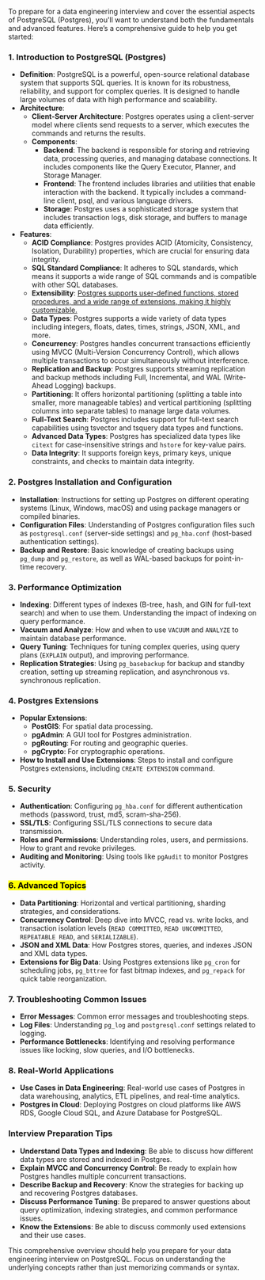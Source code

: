 To prepare for a data engineering interview and cover the essential aspects of PostgreSQL (Postgres), you'll want to understand both the fundamentals and advanced features. Here’s a comprehensive guide to help you get started:

### **1. Introduction to PostgreSQL (Postgres)**

- **Definition**: PostgreSQL is a powerful, open-source relational database system that supports SQL queries. It is known for its robustness, reliability, and support for complex queries. It is designed to handle large volumes of data with high performance and scalability.
- **Architecture**:
  - **Client-Server Architecture**: Postgres operates using a client-server model where clients send requests to a server, which executes the commands and returns the results.
  - **Components**:
    - **Backend**: The backend is responsible for storing and retrieving data, processing queries, and managing database connections. It includes components like the Query Executor, Planner, and Storage Manager.
    - **Frontend**: The frontend includes libraries and utilities that enable interaction with the backend. It typically includes a command-line client, psql, and various language drivers.
    - **Storage**: Postgres uses a sophisticated storage system that includes transaction logs, disk storage, and buffers to manage data efficiently.
- **Features**:
  - **ACID Compliance**: Postgres provides ACID (Atomicity, Consistency, Isolation, Durability) properties, which are crucial for ensuring data integrity.
  - **SQL Standard Compliance**: It adheres to SQL standards, which means it supports a wide range of SQL commands and is compatible with other SQL databases.
  - **Extensibility**: <u>Postgres supports user-defined functions, stored procedures, and a wide range of extensions, making it highly customizable.</u>
  - **Data Types**: Postgres supports a wide variety of data types including integers, floats, dates, times, strings, JSON, XML, and more.
  - **Concurrency**: Postgres handles concurrent transactions efficiently using MVCC (Multi-Version Concurrency Control), which allows multiple transactions to occur simultaneously without interference.
  - **Replication and Backup**: Postgres supports streaming replication and backup methods including Full, Incremental, and WAL (Write-Ahead Logging) backups.
  - **Partitioning**: It offers horizontal partitioning (splitting a table into smaller, more manageable tables) and vertical partitioning (splitting columns into separate tables) to manage large data volumes.
  - **Full-Text Search**: Postgres includes support for full-text search capabilities using tsvector and tsquery data types and functions.
  - **Advanced Data Types**: Postgres has specialized data types like `citext` for case-insensitive strings and `hstore` for key-value pairs.
  - **Data Integrity**: It supports foreign keys, primary keys, unique constraints, and checks to maintain data integrity.

### **2. Postgres Installation and Configuration**

- **Installation**: Instructions for setting up Postgres on different operating systems (Linux, Windows, macOS) and using package managers or compiled binaries.
- **Configuration Files**: Understanding of Postgres configuration files such as `postgresql.conf` (server-side settings) and `pg_hba.conf` (host-based authentication settings).
- **Backup and Restore**: Basic knowledge of creating backups using `pg_dump` and `pg_restore`, as well as WAL-based backups for point-in-time recovery.

### **3. Performance Optimization**

- **Indexing**: Different types of indexes (B-tree, hash, and GIN for full-text search) and when to use them. Understanding the impact of indexing on query performance.
- **Vacuum and Analyze**: How and when to use `VACUUM` and `ANALYZE` to maintain database performance.
- **Query Tuning**: Techniques for tuning complex queries, using query plans (`EXPLAIN` output), and improving performance.
- **Replication Strategies**: Using `pg_basebackup` for backup and standby creation, setting up streaming replication, and asynchronous vs. synchronous replication.

### **4. Postgres Extensions**

- **Popular Extensions**:
  - **PostGIS**: For spatial data processing.
  - **pgAdmin**: A GUI tool for Postgres administration.
  - **pgRouting**: For routing and geographic queries.
  - **pgCrypto**: For cryptographic operations.
- **How to Install and Use Extensions**: Steps to install and configure Postgres extensions, including `CREATE EXTENSION` command.

### **5. Security**

- **Authentication**: Configuring `pg_hba.conf` for different authentication methods (password, trust, md5, scram-sha-256).
- **SSL/TLS**: Configuring SSL/TLS connections to secure data transmission.
- **Roles and Permissions**: Understanding roles, users, and permissions. How to grant and revoke privileges.
- **Auditing and Monitoring**: Using tools like `pgAudit` to monitor Postgres activity.

### **<mark>6. Advanced Topics**

- **Data Partitioning**: Horizontal and vertical partitioning, sharding strategies, and considerations.
- **Concurrency Control**: Deep dive into MVCC, read vs. write locks, and transaction isolation levels (`READ COMMITTED`, `READ UNCOMMITTED`, `REPEATABLE READ`, and `SERIALIZABLE`).
- **JSON and XML Data**: How Postgres stores, queries, and indexes JSON and XML data types.
- **Extensions for Big Data**: Using Postgres extensions like `pg_cron` for scheduling jobs, `pg_bttree` for fast bitmap indexes, and `pg_repack` for quick table reorganization.

### **7. Troubleshooting Common Issues**

- **Error Messages**: Common error messages and troubleshooting steps.
- **Log Files**: Understanding `pg_log` and `postgresql.conf` settings related to logging.
- **Performance Bottlenecks**: Identifying and resolving performance issues like locking, slow queries, and I/O bottlenecks.

### **8. Real-World Applications**

- **Use Cases in Data Engineering**: Real-world use cases of Postgres in data warehousing, analytics, ETL pipelines, and real-time analytics.
- **Postgres in Cloud**: Deploying Postgres on cloud platforms like AWS RDS, Google Cloud SQL, and Azure Database for PostgreSQL.

### **Interview Preparation Tips**

- **Understand Data Types and Indexing**: Be able to discuss how different data types are stored and indexed in Postgres.
- **Explain MVCC and Concurrency Control**: Be ready to explain how Postgres handles multiple concurrent transactions.
- **Describe Backup and Recovery**: Know the strategies for backing up and recovering Postgres databases.
- **Discuss Performance Tuning**: Be prepared to answer questions about query optimization, indexing strategies, and common performance issues.
- **Know the Extensions**: Be able to discuss commonly used extensions and their use cases.

This comprehensive overview should help you prepare for your data engineering interview on PostgreSQL. Focus on understanding the underlying concepts rather than just memorizing commands or syntax.
